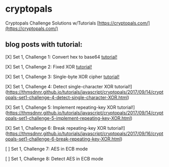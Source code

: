 # cryptopals
Cryptopals Challenge Solutions w/Tutorials [https://cryptopals.com/](https://cryptopals.com/)

## blog posts with tutorial:

[X] Set 1, Challenge 1: Convert hex to base64
[tutorial!](https://thmsdnnr.github.io/tutorials/javascript/cryptopals/2017/09/14/cryptopals-set1-challenge1-hexadecimal-to-base64.html)

[X] Set 1, Challenge 2: Fixed XOR
[tutorial!](https://thmsdnnr.github.io/tutorials/javascript/cryptopals/2017/09/14/cryptopals-set1-challenge-2-fixed-XOR.html)

[X] Set 1, Challenge 3: Single-byte XOR cipher
[tutorial!](https://thmsdnnr.github.io/tutorials/javascript/cryptopals/2017/09/14/cryptopals-set1-challenge-3-single-byte-XOR-cipher.html)

[X] Set 1, Challenge 4: Detect single-character XOR
tutorial!](https://thmsdnnr.github.io/tutorials/javascript/cryptopals/2017/09/14/cryptopals-set1-challenge-4-detect-single-character-XOR.html)

[X] Set 1, Challenge 5: Implement repeating-key XOR
tutorial!](https://thmsdnnr.github.io/tutorials/javascript/cryptopals/2017/09/14/cryptopals-set1-challenge-5-implement-repeating-key-XOR.html)

[X] Set 1, Challenge 6: Break repeating-key XOR
tutorial!](https://thmsdnnr.github.io/tutorials/javascript/cryptopals/2017/09/16/cryptopals-set1-challenge-6-break-repeating-key-XOR.html)

[ ] Set 1, Challenge 7: AES in ECB mode

[ ] Set 1, Challenge 8: Detect AES in ECB mode
